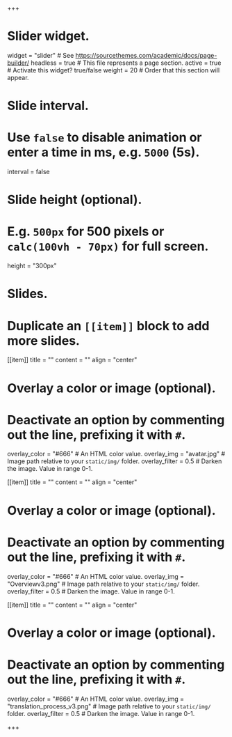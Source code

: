 +++
# Slider widget.
widget = "slider"  # See https://sourcethemes.com/academic/docs/page-builder/
headless = true  # This file represents a page section.
active = true  # Activate this widget? true/false
weight = 20  # Order that this section will appear.

# Slide interval.
# Use `false` to disable animation or enter a time in ms, e.g. `5000` (5s).
interval = false

# Slide height (optional).
# E.g. `500px` for 500 pixels or `calc(100vh - 70px)` for full screen.
height = "300px"

# Slides.
# Duplicate an `[[item]]` block to add more slides.
 [[item]]
  title = ""
  content = ""
  align = "center"  

  # Overlay a color or image (optional).
  #   Deactivate an option by commenting out the line, prefixing it with `#`.
  overlay_color = "#666"  # An HTML color value.
  overlay_img = "avatar.jpg"  # Image path relative to your `static/img/` folder.
  overlay_filter = 0.5  # Darken the image. Value in range 0-1.

 [[item]]
  title = ""
  content = ""
  align = "center"  

  # Overlay a color or image (optional).
  #   Deactivate an option by commenting out the line, prefixing it with `#`.
  overlay_color = "#666"  # An HTML color value.
  overlay_img = "Overviewv3.png"  # Image path relative to your `static/img/` folder.
  overlay_filter = 0.5  # Darken the image. Value in range 0-1.



 [[item]]
  title = ""
  content = ""
  align = "center"  

  # Overlay a color or image (optional).
  #   Deactivate an option by commenting out the line, prefixing it with `#`.
  overlay_color = "#666"  # An HTML color value.
  overlay_img = "translation_process_v3.png"  # Image path relative to your `static/img/` folder.
  overlay_filter = 0.5  # Darken the image. Value in range 0-1.

+++

